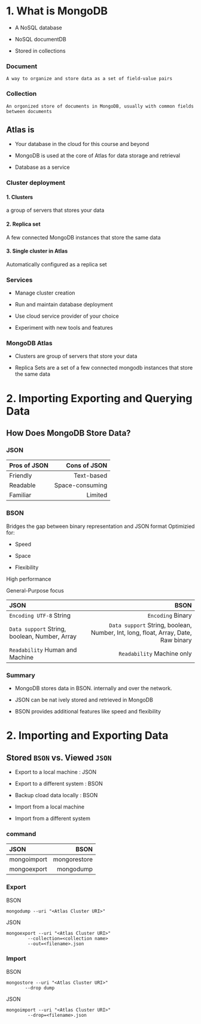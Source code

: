# 1. What is MongoDB

* A NoSQL database 

* NoSQL documentDB

* Stored in collections

### Document

`A way to organize and store data as a set of field-value pairs`

### Collection

`An orgonized store of documents in MongoDB, usually with common fields between documents`

 
## Atlas is

* Your database in the cloud for this course and beyond

* MongoDB is used at the core of Atlas for data storage and retrieval

* Database as a service

### Cluster deployment

#### 1. Clusters 

a group of servers that stores your data

#### 2. Replica set

A few connected MongoDB instances that store the same data

#### 3. Single cluster in Atlas

Automatically configured as a replica set

### Services

* Manage cluster creation

* Run and maintain database deployment

* Use cloud service provider of your choice

* Experiment with new tools and features

### MongoDB Atlas

* Clusters are group of servers that store your data

* Replica Sets are a set of a few connected mongodb instances that store the same data

# 2. Importing Exporting and Querying Data

## How Does MongoDB Store Data?

### JSON

| Pros of JSON | Cons of JSON |
| :----------- | -----------: |
| Friendly     | Text-based |
| Readable     | Space-consuming |
| Familiar     | Limited | 

### BSON

Bridges the gap between binary representation and JSON format Optimizied for:

* Speed 

* Space 

* Flexibility

High performance

General-Purpose focus

| JSON | BSON  |
| :--- | ----: |
| `Encoding UTF-8` String | `Encoding` Binary |
| `Data support` String, boolean, Number, Array | `Data support` String, boolean, Number, Int, long, float, Array, Date, Raw binary |
| `Readability` Human and Machine | `Readability` Machine only |

### Summary 

* MongoDB stores data in BSON. internally and over the network.

* JSON can be nat ively stored and retrieved in MongoDB

* BSON provides additional features like speed and flexibility



# 2. Importing and Exporting Data

## Stored `BSON` vs. Viewed `JSON`

* Export to a local machine : JSON

* Export to a different system : BSON

* Backup cload data locally : BSON

* Import from a local machine

* Import from a different system

### command

| JSON | BSON |
| :---- | ------: |
| mongoimport | mongorestore |
| mongoexport | mongodump |

### Export

BSON
```
mongodump --uri "<Atlas Cluster URI>"
```
JSON
```
mongoexport --uri "<Atlas Cluster URI>"
	    --collection=<collection name>
 	    --out=<filename>.json
```

### Import

BSON

```
mongostore --uri "<Atlas Cluster URI>"
	   --drop dump
```

JSON

```
mongoimport --uri "<Atlas Cluster URI>"
 	    --drop=<filename>.json
```











